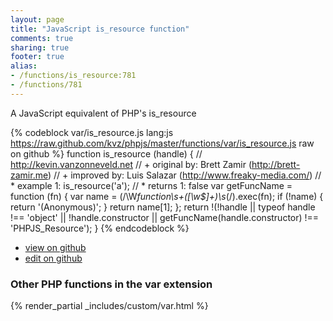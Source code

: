```yaml
---
layout: page
title: "JavaScript is_resource function"
comments: true
sharing: true
footer: true
alias:
- /functions/is_resource:781
- /functions/781
---
```

<!-- Generated by Rakefile:build -->
A JavaScript equivalent of PHP's is_resource

{% codeblock var/is_resource.js lang:js https://raw.github.com/kvz/phpjs/master/functions/var/is_resource.js raw on github %}
function is_resource (handle) {
    // http://kevin.vanzonneveld.net
    // +   original by: Brett Zamir (http://brett-zamir.me)
    // +   improved by: Luis Salazar (http://www.freaky-media.com/)
    // *     example 1: is_resource('a');
    // *     returns 1: false
    var getFuncName = function (fn) {
        var name = (/\W*function\s+([\w\$]+)\s*\(/).exec(fn);
        if (!name) {
            return '(Anonymous)';
        }
        return name[1];
    };
    return !(!handle || typeof handle !== 'object' || !handle.constructor || getFuncName(handle.constructor) !== 'PHPJS_Resource');
}
{% endcodeblock %}

 - [view on github](https://github.com/kvz/phpjs/blob/master/functions/var/is_resource.js)
 - [edit on github](https://github.com/kvz/phpjs/edit/master/functions/var/is_resource.js)

### Other PHP functions in the var extension
{% render_partial _includes/custom/var.html %}

